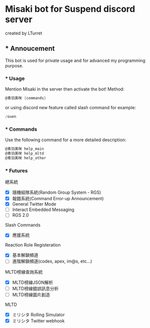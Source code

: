 # Misaki bot for Suspend discord server

created by LTurret

## * Annoucement

This bot is used for private usage and for advanced my programming purpose.

### * Usage

Mention Misaki in the server then activate the bot!
Method:

```cs
@青羽美咲 {commands}
```
or using discord new feature called slash command
for example:
```cs
/ouen
```

### * Commands

Use the following command for a more detailed description:

```cs
@青羽美咲 help_main
@青羽美咲 help_mltd
@青羽美咲 help_other
```

### * Futures

總系統
- [x] 隨機組隊系統(Random Group System - RGS)
- [x] 報錯系統(Command Error-up Announcement)
- [x] General Twitter Mode
- [ ] Interact Embedded Messaging
- [ ] RGS 2.0

Slash Commands
- [x] 應援系統

Reaction Role Registeration
- [x] 基本解鎖頻道
- [ ] 進階解鎖頻道(codes, apex, im@s, etc...)

MLTD榜線查詢系統
- [x] MLTD榜線JSON解析
- [ ] MLTD榜線錯誤訊息分析
- [ ] MLTD榜線圖片創造
  
MLTD
- [x] ミリシタ Rolling Simulator
- [x] ミリシタ Twitter webhook